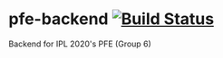 # pfe-backend [![Build Status](https://travis-ci.com/marco-verbeek/pfe-backend.svg?token=esnpkadsJF5dbQGE98r3&branch=main)](https://travis-ci.com/marco-verbeek/pfe-backend)
Backend for IPL 2020's PFE (Group 6)
